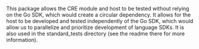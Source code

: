 This package allows the CRE module and host to be tested without relying on the Go SDK, which would create a circular dependency.
It allows for the host to be developed and tested independently of the Go SDK, which would allow us to parallelize and prioritize development of language SDKs.
It is also used in the standard_tests directory (see the readme there for more information).
